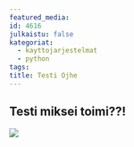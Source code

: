 ```yaml
---
featured_media: 
id: 4616
julkaistu: false
kategoriat:
  - kayttojarjestelmat
  - python
tags: 
title: Testi Ojhe
---
```

## Testi miksei toimi??!

![](Pasted%20image%2020250322150023.png)